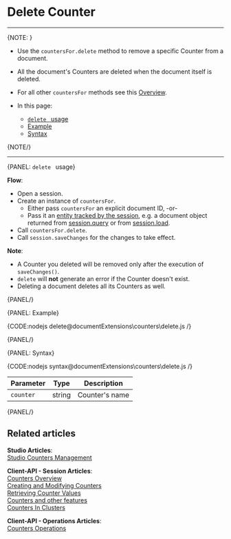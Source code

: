 # Delete Counter  
---

{NOTE: }

* Use the `countersFor.delete` method to remove a specific Counter from a document.

* All the document's Counters are deleted when the document itself is deleted.  

* For all other `countersFor` methods see this [Overview](../../document-extensions/counters/overview#counter-methods-and-the--object).

* In this page:
    * [`delete ` usage](../../document-extensions/counters/delete#delete-usage)
    * [Example](../../document-extensions/counters/delete#example)
    * [Syntax](../../document-extensions/counters/delete#syntax)

{NOTE/}

---

{PANEL: `delete ` usage}

__Flow__:  

* Open a session.  
* Create an instance of `countersFor`.  
    * Either pass `countersFor` an explicit document ID, -or-  
    * Pass it an [entity tracked by the session](../../client-api/session/loading-entities), 
      e.g. a document object returned from [session.query](../../client-api/session/querying/how-to-query) or from [session.load](../../client-api/session/loading-entities#load).  
* Call `countersFor.delete`.
* Call `session.saveChanges` for the changes to take effect.  

__Note__:

* A Counter you deleted will be removed only after the execution of `saveChanges()`.  
* `delete` will **not** generate an error if the Counter doesn't exist.
* Deleting a document deletes all its Counters as well.

{PANEL/}

{PANEL: Example}

{CODE:nodejs delete@documentExtensions\counters\delete.js /}

{PANEL/}

{PANEL: Syntax}

{CODE:nodejs syntax@documentExtensions\counters\delete.js /}

| Parameter      | Type   | Description    |
|----------------|--------|----------------|
| `counter`      | string | Counter's name |

{PANEL/}

## Related articles

**Studio Articles**:  
[Studio Counters Management](../../studio/database/document-extensions/counters#counters)  

**Client-API - Session Articles**:  
[Counters Overview](../../document-extensions/counters/overview)  
[Creating and Modifying Counters](../../document-extensions/counters/create-or-modify)  
[Retrieving Counter Values](../../document-extensions/counters/retrieve-counter-values)  
[Counters and other features](../../document-extensions/counters/counters-and-other-features)  
[Counters In Clusters](../../document-extensions/counters/counters-in-clusters)  

**Client-API - Operations Articles**:  
[Counters Operations](../../client-api/operations/counters/get-counters#operations--counters--how-to-get-counters)  
